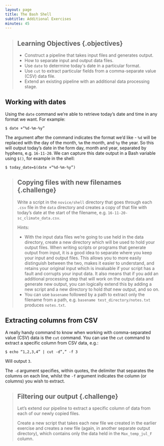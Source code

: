 ```yaml
---
layout: page
title: The Bash Shell
subtitle: Additional Exercises
minutes: 45
---
```

> ## Learning Objectives {.objectives}
>
> *   Construct a pipeline that takes input files and generates output.
> *   How to separate input and output data files.
> *   Use `date` to determine today's date in a particular format.
> *   Use `cut` to extract particular fields from a comma-separate value (CSV) data file.
> *   Extend an existing pipeline with an additional data processing stage.


## Working with dates

Using the `date` command we’re able to retrieve today’s date and time in any format we want. For example:

~~~ {.bash}
$ date +“%d-%m-%y”
~~~

The argument after the command indicates the format we’d like - `%d` will be replaced with the day of the month, `%m` the month, and `%y` the year. So this will output today’s date in the form day, month and year, separated by hyphens, e.g. `16-11-20`. We can capture this date output in a Bash variable using `$()`, for example in the shell:

~~~ {.bash}
$ today_date=$(date +“%d-%m-%y”)
~~~

> ## Copying files with new filenames {.challenge}
> 
> Write a script in the `novice/shell` directory that goes through each `.csv` file in the `data` directory and
> creates a copy of that file with today’s date at the start of the filename, e.g. `16-11-20-sc_climate_data.csv`.
> 
> Hints:
>
> - With the input data files we’re going to use held in the data directory, create a new directory which will be used to hold your output files. When writing scripts or programs that generate output from input, it is a good idea to separate where you keep your input and output files. This allows you to more easily distinguish between the two, makes it easier to understand, and retains your original input which is invaluable if your script has a fault and corrupts your input data. It also means that if you add an additional processing step that will work on the output data and generate new output, you can logically extend this by adding a new script and a new directory to hold *that* new output, and so on.
> - You can use `basename` followed by a path to extract only the filename from a path, e.g. `basename test_directory/notes.txt` produces `notes.txt`.


## Extracting columns from CSV

A really handy command to know when working with comma-separated value (CSV) data is the `cut` command. You can use the `cut` command to extract a specific column from CSV data, e.g.:

~~~ {.bash}
$ echo “1,2,3,4” | cut -d”,” -f 3
~~~

Will output `3`.

The `-d` argument specifies, within quotes, the delimiter that separates the columns on each line, whilst the `-f` argument indicates the column (or columns) you wish to extract.

> ## Filtering our output {.challenge}
> 
> Let’s extend our pipeline to extract a specific column of data from each of our newly copied files.
> 
> Create a new script that takes each new file we created in the earlier exercise and creates a new file (again, in another separate output directory), which contains only the data held in the `Max_temp_jul_F` column.
